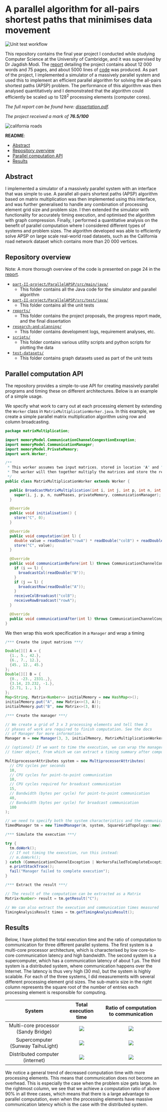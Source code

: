 # A parallel algorithm for all-pairs shortest paths that minimises data movement

![Unit test workflow](https://github.com/marcusGH/part-II-project/actions/workflows/github-actions-junit-tests.yml/badge.svg)

This repository contains the final year project I conducted while studying Computer Science
at the University of Cambridge, and it was supervised by Dr Jagdish Modi. The
[report](reports/dissertation/build/diss.pdf) detailing the project 
contains about 12 000 words and 75 pages, and about 5000 lines of [code](ParallelAPSP/src) was produced. As part of the project, I implemented a simulator of a massively parallel system and used this
to implement an efficient parallel algorithm for solving the all-pairs shortest paths (APSP)
problem. The performance of this algorithm was then analysed quantitatively and I demonstrated
that the algorithm could efficiently be scaled up to $128^2$ processing elements (computer cores).

_The full report can be found here: [dissertation.pdf](reports/dissertation/build/diss.pdf)._

_The project received a mark of **76.5/100**_

![california roads](reports/dissertation/figs/cal-node-paths.png)

**README**:
* [Abstract](#abstract)
* [Repository overview](#repository-overview)
* [Parallel computation API](#parallel-computation-api)
* [Results](#results)

## Abstract

I implemented a simulator of a massively parallel system with an interface that
was simple to use. A parallel all-pairs shortest paths (APSP) algorithm based
on matrix multiplication was then implemented using this interface, and was
further generalised to handle any combination of processing element grid size
and problem size. I then extended the simulator with functionality for
accurately timing execution, and optimised the algorithm with graph
compression.  Finally, I performed a quantitative analysis on the benefit of
parallel computation where I considered different types of systems and problem
sizes. The algorithm developed was able to efficiently solve APSP on large scale
real-world road datasets, such as the California road network dataset which contains
more than 20 000 vertices.

## Repository overview

Note: A more thorough overview of the code is presented on page 24 in the
[report](reports/dissertation/build/diss.pdf).

* [`part-II-project/ParallelAPSP/src/main/java/`](part-II-project/ParallelAPSP/src/main/java)
  * This folder contains all the Java code for the simulator and parallel algorithm
* [`part-II-project/ParallelAPSP/src/test/java/`](part-II-project/ParallelAPSP/src/test/java)
  * This folder contains all the unit tests
* [`reports/`](reports)
  * This folder contains the project proposals, the progress report made, and the final
    dissertation
* [`research-and-planning/`](research-and-planning)
  * This folder contains development logs, requirement analyses, etc.
* [`scripts/`](scripts)
  * This folder contains various utility scripts and python scripts for plotting the data
* [`test-datasets/`](test-datasets)
  * This folder contains graph datasets used as part of the unit tests

## Parallel computation API

The repository provides a simple-to-use API for creating massively parallel programs and timing these on different
architectures. Below is an example of a simple usage.

We specify what work to carry out at each processing element by extending the `Worker` class in `MatrixMultiplicationWorker.java`.
In this example, we create a simple parallel matrix multiplication algorithm using row and column broadcasting.

```java
package matrixMultiplication;

import memoryModel.CommunicationChannelCongestionException;
import memoryModel.CommunicationManager;
import memoryModel.PrivateMemory;
import work.Worker;

/**
 * This worker assumes two input matrices, stored in location "A" and "B", respectively.
 * The worker will then together multiply the matrices and store the result in "C".
 */
public class MatrixMultiplicationWorker extends Worker {

  public BroadcastMatrixMultiplication(int i, int j, int p, int n, int numPhases, PrivateMemory privateMemory, CommunicationManager communicationManager) {
    super(i, j, p, n, numPhases, privateMemory, communicationManager);
  }

  @Override
  public void initialisation() {
    store("C", 0);
  }

  @Override
  public void computation(int l) {
    double value = readDouble("rowA") * readDouble("colB") + readDouble("C");
    store("C", value);
  }

  @Override
  public void communicationBefore(int l) throws CommunicationChannelCongestionException {
    if (i == l) {
      broadcastCol(readDouble("B"));
    }
    if (j == l) {
      broadcastRow(readDouble("A"));
    }
    receiveColBroadcast("colB");
    receiveRowBroadcast("rowA");
  }

  @Override
  public void communicationAfter(int l) throws CommunicationChannelCongestionException { }
}
```

We then wrap this work specification in a `Manager` and wrap a timing

```java
/*** Create the input matrices ***/

Double[][] A = {
  {1., 5., 42.},
  {6., 7., 12.},
  {45., 12., 45.}
};
Double[][] B = {
  {0., -23., 2331.,},
  {3.14, 23.232, -1.},
  {2.71, 1., 1.}
};
Map<String, Matrix<Number>> initialMemory = new HashMap<>();
initialMemory.put("A", new Matrix<>(3, A));
initialMemory.put("B", new Matrix<>(3, B));

/*** Create the manager ***/

// We create a grid of 3 x 3 processing elements and tell them 3
// phases of work are required to finish computation. See the docs
// of Manager for more information.
Manager m = new Manager(3, 3, initialMemory, MatrixMultiplicationWorker.class);

// (optional) If we want to time the execution, we can wrap the manager in a
// timer object, from which we can extract a timing summary after computation

MultiprocessorAttributes system = new MultiprocessorAttributes(
  // CPU cycles per seconds
  10,
  // CPU cycles for point-to-point communication
  10,
  // CPU cycles required for broadcast communication
  15,
  // Bandwidth (bytes per cycle) for point-to-point communication
  40,
  // Bandwidth (bytes per cycle) for broadcast communication
  100
);

// we need to specify both the system characteristics and the communication topology to use
TimedManager tm = new TimedManager(m, system, SquareGridTopology::new);

/*** Simulate the execution ***/

try {
  tm.doWork();
  // If not timing the execution, run this instead:
  // m.doWork();
} catch (CommunicationChannelException | WorkersFailedToCompleteException e) {
  e.printStackTrace();
  fail("Manager failed to complete execution");
}

/*** Extract the result ***/

// The result of the computation can be extracted as a Matrix
Matrix<Number> result = tm.getResult("C");

// We can also extract the execution and communication times measured
TimingAnalysisResult times = tm.getTimingAnalysisResult();
```

## Results

Below, I have plotted the total execution time and the ratio of computation to communication
for three different parallel systems. The first system is a multi-core processor architecture,
which is characterised by low core-to-core communication latency and high bandwidth. The second
system is a supercomputer, which has a communication latency of about 1 $\mu$s. The third system
is a distributed system, where communication happens over the Internet. The latency is thus
very high (30 ms), but the system is highly scalable.
For each of the three systems, I did measurements with several different processing element
grid sizes. The sub-matrix size in the right column represents the square root of the number of
entries each processing element is responsible for computing.

System  | Total execution time | Ratio of computation to communication
:----:|:--------------------------:|:-------------------------:
Multi-core processor (Sandy Bridge) | ![](scripts/evaluation/plots/total-time-scaling-sandy-full-width-no-errorbars.pdf-1.png) | ![](scripts/evaluation/plots/ratio-bucket-sandy-half-scale.pdf-1.png)
Supercomputer (Sunway TaihuLight) | ![](scripts/evaluation/plots/total-time-scaling-taihu-full-width-no-errorbars.pdf-1.png) | ![](scripts/evaluation/plots/ratio-bucket-taihu-half-scale.pdf-1.png)
Distributed computer (internet) | ![](scripts/evaluation/plots/total-time-scaling-internet-full-width-no-errorbars.pdf-1.png) | ![](scripts/evaluation/plots/ratio-bucket-internet-half-scale.pdf-1.png)

We notice a general trend of decreased computation time with more processing elements.
This means that communication does not become an overhead. This is especially the case when
the problem size gets large. In the rightmost column, we see that we achieve a computation
ratio of above 90% in all three cases, which means that there is a large advantage to parallel
computation, even when the processing elements have massive communication latency which is the
case with the distributed system.
